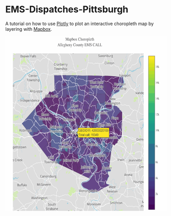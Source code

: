 # EMS-Dispatches-Pittsburgh
A tutorial on how to use [Plotly](https://plot.ly/) to plot an interactive choropleth map by layering with [Mapbox](https://www.mapbox.com/).

<img src="map.gif" width="618" height="546" />
